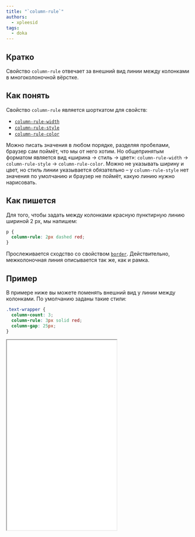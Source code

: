 ```yaml
---
title: "`column-rule`"
authors:
  - xpleesid
tags:
  - doka
---
```


## Кратко

Свойство `column-rule` отвечает за внешний вид линии между колонками в многоколоночной вёрстке.

## Как понять

Свойство `column-rule` является шорткатом для свойств:

- [`column-rule-width`](/css/column-rule-width/)
- [`column-rule-style`](/css/column-rule-style/)
- [`column-rule-color`](/css/column-rule-color/)

Можно писать значения в любом порядке, разделяя пробелами, браузер сам поймёт, что мы от него хотим. Но общепринятым форматом является вид «ширина → стиль → цвет»‎: `column-rule-width` → `column-rule-style` → `column-rule-color`. Можно не указывать ширину и цвет, но стиль линии указывается обязательно – у `column-rule-style` нет значения по умолчанию и браузер не поймёт, какую линию нужно нарисовать.

## Как пишется

Для того, чтобы задать между колонками красную пунктирную линию шириной 2 px, мы напишем:

```css
p {
  column-rule: 2px dashed red;
}
```

Прослеживается сходство со свойством [`border`](/css/border/). Действительно, межколоночная линия описывается так же, как и рамка.

## Пример

В примере ниже вы можете поменять внешний вид у линии между колонками. По умолчанию заданы такие стили:

```css
.text-wrapper {
  column-count: 3;
  column-rule: 3px solid red;
  column-gap: 25px;
}
```

<iframe title="Варианты значений column-rule" src="demos/multiple-values/" height="520"></iframe>

